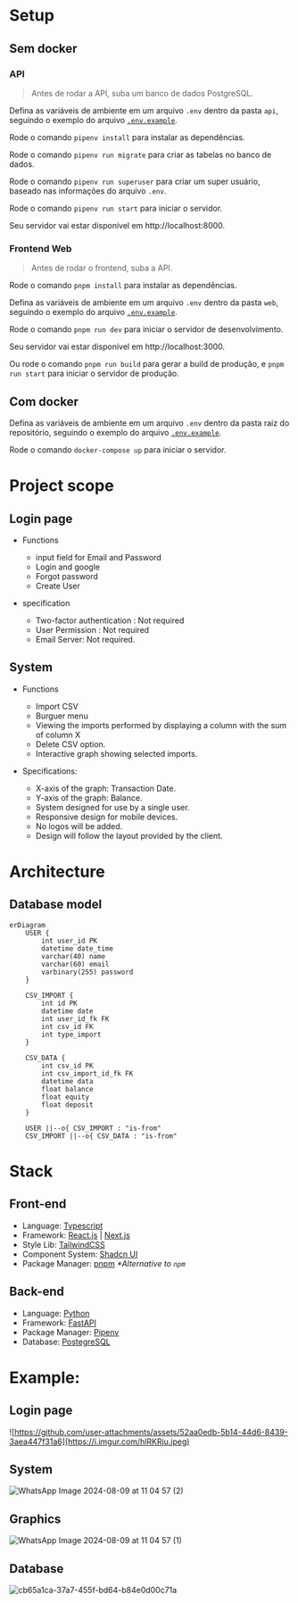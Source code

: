 # Setup

## Sem docker

### API

> Antes de rodar a API, suba um banco de dados PostgreSQL.

Defina as variáveis de ambiente em um arquivo `.env` dentro da pasta `api`, seguindo o exemplo do arquivo [`.env.example`](api/.env.example).

Rode o comando `pipenv install` para instalar as dependências.

Rode o comando `pipenv run migrate` para criar as tabelas no banco de dados.

Rode o comando `pipenv run superuser` para criar um super usuário, baseado nas informações do arquivo `.env`.

Rode o comando `pipenv run start` para iniciar o servidor.

Seu servidor vai estar disponível em http://localhost:8000.

### Frontend Web

> Antes de rodar o frontend, suba a API.

Rode o comando `pnpm install` para instalar as dependências.

Defina as variáveis de ambiente em um arquivo `.env` dentro da pasta `web`, seguindo o exemplo do arquivo [`.env.example`](web/.env.example).

Rode o comando `pnpm run dev` para iniciar o servidor de desenvolvimento.

Seu servidor vai estar disponível em http://localhost:3000.

Ou rode o comando `pnpm run build` para gerar a build de produção, e `pnpm run start` para iniciar o servidor de produção.

## Com docker

Defina as variáveis de ambiente em um arquivo `.env` dentro da pasta raiz do repositório, seguindo o exemplo do arquivo [`.env.example`](.env.example).

Rode o comando `docker-compose up` para iniciar o servidor.


# Project scope

## Login page
  - Functions
    - input field for Email and Password
    - Login and google
    - Forgot password
    - Create User

  - specification
    - Two-factor authentication : Not required 
    - User Permission : Not required 
    - Email Server: Not required.
   
## System
  - Functions
    - Import CSV
    - Burguer menu
    - Viewing the imports performed by displaying a column with the sum of column X
    - Delete CSV option.
    - Interactive graph showing selected imports.

  - Specifications:
    -  X-axis of the graph: Transaction Date.
    -  Y-axis of the graph: Balance.
    - System designed for use by a single user.
    - Responsive design for mobile devices.
    - No logos will be added.
    - Design will follow the layout provided by the client.

# Architecture

## Database model

```mermaid
erDiagram
    USER {
        int user_id PK
        datetime date_time
        varchar(40) name
        varchar(60) email
        varbinary(255) password
    }
    
    CSV_IMPORT {
        int id PK
        datetime date
        int user_id_fk FK
        int csv_id FK
        int type_import
    }

    CSV_DATA {
        int csv_id PK
        int csv_import_id_fk FK
        datetime data
        float balance
        float equity
        float deposit
    }

    USER ||--o{ CSV_IMPORT : "is-from"
    CSV_IMPORT ||--o{ CSV_DATA : "is-from"
```

# Stack

## Front-end
- Language: [Typescript](https://www.typescriptlang.org/)
- Framework: [React.js](https://react.dev/) | [Next.js](https://nextjs.org/)
- Style Lib: [TailwindCSS](https://tailwindcss.com/)
- Component System: [Shadcn UI](https://ui.shadcn.com/)
- Package Manager: [pnpm](https://pnpm.io/pt/) _*Alternative to `npm`_

## Back-end
- Language: [Python](https://www.python.org/)
- Framework: [FastAPI](https://fastapi.tiangolo.com/)
- Package Manager: [Pipenv](https://pipenv.pypa.io/)
- Database: [PostegreSQL](https://www.postgresql.org/)


# Example:

## Login page
![https://github.com/user-attachments/assets/52aa0edb-5b14-44d6-8439-3aea447f31a6](https://i.imgur.com/hlRKRju.jpeg)

## System
  ![WhatsApp Image 2024-08-09 at 11 04 57 (2)](https://i.imgur.com/UbjAOP7.jpeg)
  
## Graphics
  ![WhatsApp Image 2024-08-09 at 11 04 57 (1)](https://i.imgur.com/miHvOkP.jpeg)

## Database 
![cb65a1ca-37a7-455f-bd64-b84e0d00c71a](https://i.imgur.com/GdZsWl2.jpeg)
